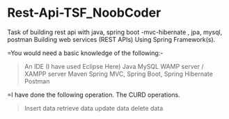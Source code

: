# Rest-Api-TSF_NoobCoder
Task of building rest api with java, spring boot -mvc-hibernate , jpa, mysql, postman
Building web services (REST APIs) Using Spring Framework(s).

=You would need a basic knowledge of the following:-
>An IDE (I have used Eclipse Here)
>Java
>MySQL
>WAMP server / XAMPP server
>Maven
>Spring MVC, Spring Boot, Spring Hibernate
>Postman

=I have done the following operation. The CURD operations.
>Insert data
>retrieve data
>update data
>delete data
